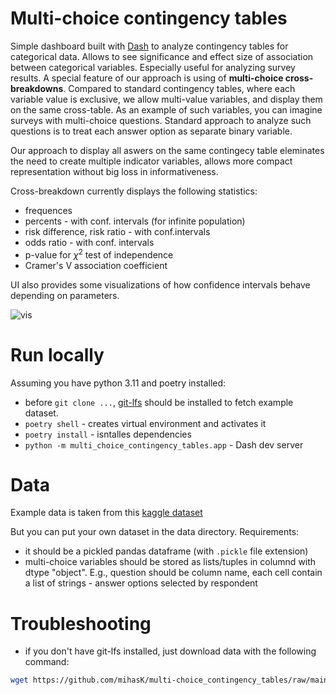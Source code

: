 # Multi-choice contingency tables

Simple dashboard built with [Dash](https://dash.plotly.com/) to analyze contingency tables for categorical data.
Allows to see significance and effect size of association between categorical variables.
Especially useful for analyzing survey results.
A special feature of our approach is using of **multi-choice cross-breakdowns**.
Compared to standard contingency tables, where each variable value is exclusive,
we allow multi-value variables, and display them on the same cross-table.
As an example of such variables, you can imagine surveys with multi-choice questions.
Standard approach to analyze such questions is to treat each answer option as separate binary variable.

Our approach to display all aswers on the same contingecy table eleminates the need to create multiple indicator variables, 
allows more compact representation without big loss in informativeness.  

Cross-breakdown currently displays the following statistics:

* frequences
* percents - with conf. intervals (for infinite population)
* risk difference, risk ratio - with conf.intervals
* odds ratio - with conf. intervals
* p-value for $\chi^2$ test of independence
* Cramer's V association coefficient


UI also provides some visualizations of how confidence intervals behave depending on parameters.

![vis](https://github.com/mihasK/multi-choice_contingency_tables/assets/1178118/d98e632a-6f15-48fd-bf63-e5c3893b5b20)


# Run locally
Assuming you have python 3.11 and poetry installed:
* before `git clone ...`, [git-lfs](https://git-lfs.com/) should be installed to fetch example dataset.
* `poetry shell` - creates virtual environment and activates it
* `poetry install` - isntalles dependencies
* `python -m multi_choice_contingency_tables.app` - Dash dev server

# Data
Example data is taken from this [kaggle dataset](https://www.kaggle.com/datasets/stackoverflow/stack-overflow-2018-developer-survey?resource=download&select=survey_results_schema.csv)

But you can put your own dataset in the data directory.
Requirements:
* it should be a pickled pandas dataframe (with `.pickle` file extension)
* multi-choice variables should be stored as lists/tuples in columnd with dtype "object". E.g., question should be column name, each cell contain a list of strings - answer options selected by respondent


# Troubleshooting
* if you don't have git-lfs installed, just download data with the following command:
```bash
wget https://github.com/mihasK/multi-choice_contingency_tables/raw/main/multi_choice_contingency_tables/data/Stack%20Overflow%202018%20Developer%20Survey.pickle -O "multi_choice_contingency_tables/data/Stack Overflow 2018 Developer Survey.pickle"
```

